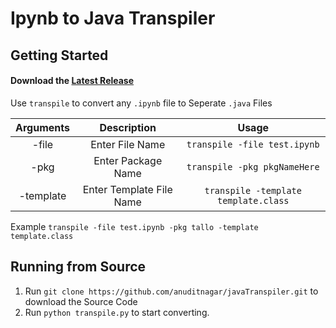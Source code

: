 # Ipynb to Java Transpiler

## Getting Started

#### Download the [Latest Release](https://github.com/anuditnagar/javaTranspiler/releases "Latest Release")

Use `transpile` to convert any `.ipynb` file to Seperate `.java` Files

| Arguments     | Description                   | Usage                               |
|:-------------:|:-----------------------------:|:-----------------------------------:|
| -file         |Enter File Name                |`transpile -file test.ipynb`         |
| -pkg          |Enter Package Name             |`transpile -pkg pkgNameHere`         |
| -template     |Enter Template File Name       |`transpile -template template.class` |

Example `transpile -file test.ipynb -pkg tallo -template template.class`

## Running from Source

1. Run `git clone https://github.com/anuditnagar/javaTranspiler.git` to download the Source Code
2. Run `python transpile.py` to start converting.